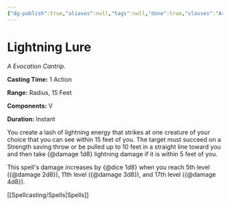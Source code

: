 ```yaml
---
{"dg-publish":true,"aliases":null,"tags":null,"done":true,"classes":"Artificer, Sorcerer, Warlock, Wizard,","spellLevel":0,"school":"Evocation","source":"TCE","permalink":"/spells/lightning-lure/","dgHomeLink":false,"dgPassFrontmatter":true}
---
```


# Lightning Lure
*A Evocation Cantrip.*

**Casting Time:** 1 Action

**Range:** Radius, 15 Feet

**Components:** V 

**Duration:** Instant

You create a lash of lightning energy that strikes at one creature of your choice that you can see within 15 feet of you. The target must succeed on a Strength saving throw or be pulled up to 10 feet in a straight line toward you and then take {@damage 1d8} lightning damage if it is within 5 feet of you.



This spell's damage increases by {@dice 1d8} when you reach 5th level ({@damage 2d8}), 11th level ({@damage 3d8}), and 17th level ({@damage 4d8}).

[[Spellcasting/Spells|Spells]]